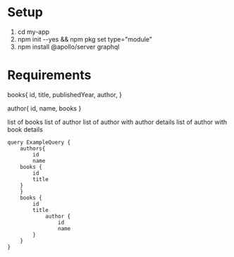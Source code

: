 # Setup

1. cd my-app
2. npm init --yes && npm pkg set type="module"
3. npm install @apollo/server graphql

# Requirements

<!-- Structure -->

books{
id,
title,
publishedYear,
author,
}

author{
id,
name,
books
}

<!-- Data -->

list of books
list of author
list of author with author details
list of author with book details

<!-- Inside graphql localhost apollo clinet -->

```
query ExampleQuery {
    authors{
        id
        name
    books {
        id
        title
    }
    }
    books {
        id
        title
            author {
                id
                name
        }
    }
}

```
